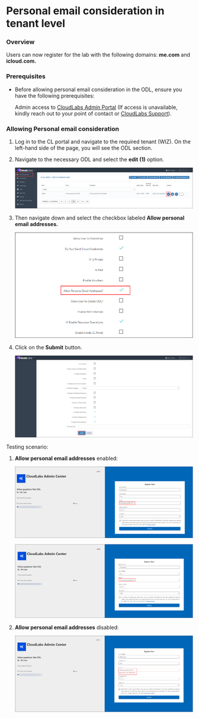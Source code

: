 # Personal email consideration in tenant level

### Overview

Users can now register for the lab with the following domains: **me.com** and **icloud.com.**

### Prerequisites

- Before allowing personal email consideration in the ODL, ensure you have the following prerequisites:
  
  Admin access to [CloudLabs Admin Portal](https://admin.cloudlabs.ai/) (If access is unavailable, kindly reach out to your point of contact or [CloudLabs Support](https://docs.cloudlabs.ai/RequestSupport)).

### Allowing Personal email consideration

1. Log in to the CL portal and navigate to the required tenant (WIZ). On the left-hand side of the page, you will see the ODL section.

2. Navigate to the necessary ODL and select the **edit (1)** option.

   ![](./img/01.png)

3. Then navigate down and select the checkbox labeled **Allow personal email addresses.**

   ![](./img/02.png)

4. Click on the **Submit** button.

   ![](./img/03.png)

Testing scenario:

1. **Allow personal email addresses** enabled:

   ![](./img/04.png)

   ![](./img/05.png)

2. **Allow personal email addresses** disabled:
   
   ![](./img/06.png)
